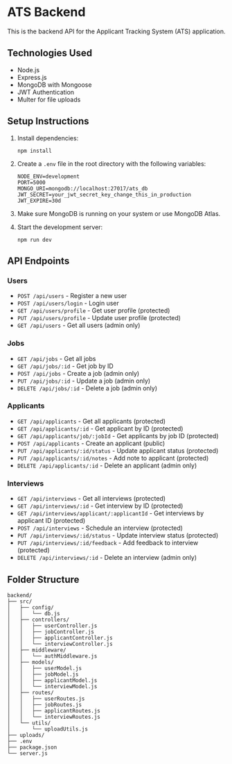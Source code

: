 # ATS Backend

This is the backend API for the Applicant Tracking System (ATS) application.

## Technologies Used

- Node.js
- Express.js
- MongoDB with Mongoose
- JWT Authentication
- Multer for file uploads

## Setup Instructions

1. Install dependencies:
   ```
   npm install
   ```

2. Create a `.env` file in the root directory with the following variables:
   ```
   NODE_ENV=development
   PORT=5000
   MONGO_URI=mongodb://localhost:27017/ats_db
   JWT_SECRET=your_jwt_secret_key_change_this_in_production
   JWT_EXPIRE=30d
   ```

3. Make sure MongoDB is running on your system or use MongoDB Atlas.

4. Start the development server:
   ```
   npm run dev
   ```

## API Endpoints

### Users
- `POST /api/users` - Register a new user
- `POST /api/users/login` - Login user
- `GET /api/users/profile` - Get user profile (protected)
- `PUT /api/users/profile` - Update user profile (protected)
- `GET /api/users` - Get all users (admin only)

### Jobs
- `GET /api/jobs` - Get all jobs
- `GET /api/jobs/:id` - Get job by ID
- `POST /api/jobs` - Create a job (admin only)
- `PUT /api/jobs/:id` - Update a job (admin only)
- `DELETE /api/jobs/:id` - Delete a job (admin only)

### Applicants
- `GET /api/applicants` - Get all applicants (protected)
- `GET /api/applicants/:id` - Get applicant by ID (protected)
- `GET /api/applicants/job/:jobId` - Get applicants by job ID (protected)
- `POST /api/applicants` - Create an applicant (public)
- `PUT /api/applicants/:id/status` - Update applicant status (protected)
- `PUT /api/applicants/:id/notes` - Add note to applicant (protected)
- `DELETE /api/applicants/:id` - Delete an applicant (admin only)

### Interviews
- `GET /api/interviews` - Get all interviews (protected)
- `GET /api/interviews/:id` - Get interview by ID (protected)
- `GET /api/interviews/applicant/:applicantId` - Get interviews by applicant ID (protected)
- `POST /api/interviews` - Schedule an interview (protected)
- `PUT /api/interviews/:id/status` - Update interview status (protected)
- `PUT /api/interviews/:id/feedback` - Add feedback to interview (protected)
- `DELETE /api/interviews/:id` - Delete an interview (admin only)

## Folder Structure

```
backend/
├── src/
│   ├── config/
│   │   └── db.js
│   ├── controllers/
│   │   ├── userController.js
│   │   ├── jobController.js
│   │   ├── applicantController.js
│   │   └── interviewController.js
│   ├── middleware/
│   │   └── authMiddleware.js
│   ├── models/
│   │   ├── userModel.js
│   │   ├── jobModel.js
│   │   ├── applicantModel.js
│   │   └── interviewModel.js
│   ├── routes/
│   │   ├── userRoutes.js
│   │   ├── jobRoutes.js
│   │   ├── applicantRoutes.js
│   │   └── interviewRoutes.js
│   └── utils/
│       └── uploadUtils.js
├── uploads/
├── .env
├── package.json
└── server.js
``` 